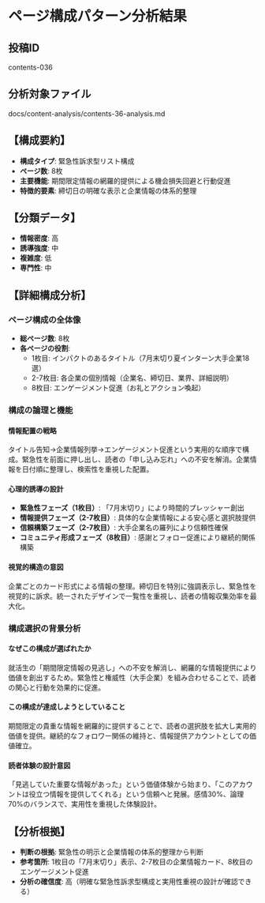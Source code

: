 # ページ構成パターン分析結果

## 投稿ID
contents-036

## 分析対象ファイル
docs/content-analysis/contents-36-analysis.md

## 【構成要約】
- **構成タイプ**: 緊急性訴求型リスト構成
- **ページ数**: 8枚
- **主要機能**: 期間限定情報の網羅的提供による機会損失回避と行動促進
- **特徴的要素**: 締切日の明確な表示と企業情報の体系的整理

## 【分類データ】
- **情報密度**: 高
- **誘導強度**: 中
- **複雑度**: 低
- **専門性**: 中

## 【詳細構成分析】

### ページ構成の全体像
- **総ページ数**: 8枚
- **各ページの役割**:
  - 1枚目: インパクトのあるタイトル（7月末切り夏インターン大手企業18選）
  - 2-7枚目: 各企業の個別情報（企業名、締切日、業界、詳細説明）
  - 8枚目: エンゲージメント促進（お礼とアクション喚起）

### 構成の論理と機能

#### 情報配置の戦略
タイトル告知→企業情報列挙→エンゲージメント促進という実用的な順序で構成。緊急性を前面に押し出し、読者の「申し込み忘れ」への不安を解消。企業情報を日付順に整理し、検索性を重視した配置。

#### 心理的誘導の設計
- **緊急性フェーズ（1枚目）**: 「7月末切り」により時間的プレッシャー創出
- **情報提供フェーズ（2-7枚目）**: 具体的な企業情報による安心感と選択肢提供
- **信頼構築フェーズ（2-7枚目）**: 大手企業名の羅列により信頼性確保
- **コミュニティ形成フェーズ（8枚目）**: 感謝とフォロー促進により継続的関係構築

#### 視覚的構造の意図
企業ごとのカード形式による情報の整理。締切日を特別に強調表示し、緊急性を視覚的に訴求。統一されたデザインで一覧性を重視し、読者の情報収集効率を最大化。

### 構成選択の背景分析

#### なぜこの構成が選ばれたか
就活生の「期間限定情報の見逃し」への不安を解消し、網羅的な情報提供により価値を創出するため。緊急性と権威性（大手企業）を組み合わせることで、読者の関心と行動を効果的に促進。

#### この構成が達成しようとしていること
期間限定の貴重な情報を網羅的に提供することで、読者の選択肢を拡大し実用的価値を提供。継続的なフォロワー関係の維持と、情報提供アカウントとしての価値確立。

#### 読者体験の設計意図
「見逃していた重要な情報があった」という価値体験から始まり、「このアカウントは役立つ情報を提供してくれる」という信頼へと発展。感情30%、論理70%のバランスで、実用性を重視した体験設計。

## 【分析根拠】
- **判断の根拠**: 緊急性の明示と企業情報の体系的整理から判断
- **参考箇所**: 1枚目の「7月末切り」表示、2-7枚目の企業情報カード、8枚目のエンゲージメント促進
- **分析の確信度**: 高（明確な緊急性訴求型構成と実用性重視の設計が確認できる）